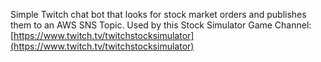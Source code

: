 Simple Twitch chat bot that looks for stock market orders and publishes them to an AWS SNS Topic.
Used by this Stock Simulator Game Channel: [https://www.twitch.tv/twitchstocksimulator](https://www.twitch.tv/twitchstocksimulator)